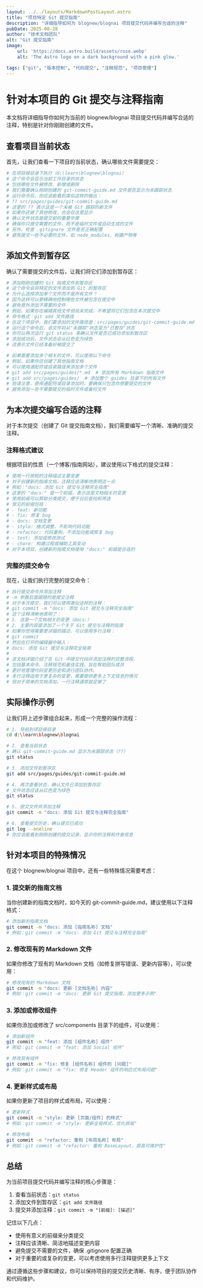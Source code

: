 ```yaml
---
layout: ../../layouts/MarkdownPostLayout.astro
title: "项目特定 Git 提交指南"
description: "详细指导如何为 blognew/blognai 项目提交代码并编写合适的注释"
pubDate: 2025-08-28
author: "技术文档团队"
alt: "Git 提交指南"
image:
    url: 'https://docs.astro.build/assets/rose.webp'
    alt: 'The Astro logo on a dark background with a pink glow.'

tags: ["git", "版本控制", "代码提交", "注释规范", "项目管理"]
---
```


# 针对本项目的 Git 提交与注释指南

本文档将详细指导你如何为当前的 blognew/blognai 项目提交代码并编写合适的注释，特别是针对你刚刚创建的文件。

## 查看项目当前状态

首先，让我们查看一下项目的当前状态，确认哪些文件需要提交：

```bash
# 在项目根目录下执行（d:\learn\blognew\blognai）
# 这个命令会显示当前工作目录的状态
# 包括哪些文件被修改、新增或删除
# 我们需要确认刚刚创建的 git-commit-guide.md 文件是否显示为未跟踪状态
# 运行命令后，你应该能看到类似这样的输出：
# ?? src/pages/guides/git-commit-guide.md
# 这里的 ?? 表示这是一个未被 Git 跟踪的新文件
# 如果你还做了其他修改，也会在这里显示
# 确认文件状态是提交前的重要步骤
# 确保你只提交需要的文件，而不是临时文件或自动生成的文件
# 另外，检查 .gitignore 文件是否正确配置
# 避免提交一些不必要的文件，如 node_modules、构建产物等
```

## 添加文件到暂存区

确认了需要提交的文件后，让我们将它们添加到暂存区：

```bash
# 添加刚刚创建的 Git 指南文件到暂存区
# 这个命令会将特定的文件添加到 Git 的暂存区
# 为什么选择添加单个文件而不是所有文件？
# 因为这样可以更精确地控制哪些文件被包含在提交中
# 避免意外添加不需要的文件
# 例如，如果你在编辑其他文件但尚未完成，不希望将它们包含在本次提交中
# 命令格式：git add 文件路径
# 在这个项目中，我们要添加的文件路径是：src/pages/guides/git-commit-guide.md
# 运行这个命令后，该文件将从"未跟踪"状态变为"已暂存"状态
# 你可以再次运行 git status 来确认文件是否已成功添加到暂存区
# 添加成功后，文件状态会从红色变为绿色
# 这表示文件已经准备好被提交了

# 如果需要添加多个相关的文件，可以使用以下命令
# 例如，如果你还创建了其他指南文档
# 可以使用通配符或目录路径来添加多个文件
# git add src/pages/guides/*.md  # 添加所有 Markdown 指南文件
# git add src/pages/guides/  # 添加整个 guides 目录下的所有文件
# 但请注意，使用通配符或目录添加时，要确保只包含你想要提交的文件
# 避免添加一些不需要提交的临时文件或备份文件
```

## 为本次提交编写合适的注释

对于本次提交（创建了 Git 提交指南文档），我们需要编写一个清晰、准确的提交注释。

### 注释格式建议

根据项目的性质（一个博客/指南网站），建议使用以下格式的提交注释：

```bash
# 使用一行简短的注释描述主要变更
# 对于创建新的指南文档，注释应该清晰地表明这一点
# 例如："docs: 添加 Git 提交与注释完全指南"
# 这里的 "docs:" 是一个前缀，表示这是文档相关的变更
# 使用前缀可以帮助分类提交，便于日后查找和筛选
# 常见的前缀包括：
# - feat: 新功能
# - fix: 修复 bug
# - docs: 文档变更
# - style: 格式调整，不影响代码功能
# - refactor: 代码重构，不添加功能或修复 bug
# - test: 添加或修改测试
# - chore: 构建过程或辅助工具变动
# 对于本项目，创建新的指南文档使用 "docs:" 前缀是合适的
```

### 完整的提交命令

现在，让我们执行完整的提交命令：

```bash
# 执行提交命令并添加注释
# -m 参数后面跟随的是提交注释
# 对于本次提交，我们可以使用类似这样的注释：
# git commit -m "docs: 添加 Git 提交与注释完全指南"
# 这个注释清晰地表明了：
# 1. 这是一个文档相关的变更（docs:）
# 2. 主要内容是添加了一个关于 Git 提交与注释的指南
# 如果你觉得需要更详细的描述，可以使用多行注释：
# git commit
# 然后在打开的编辑器中输入：
# docs: 添加 Git 提交与注释完全指南
# 
# 该文档详细介绍了在 Git 中提交代码并添加注释的完整流程，
# 包括基本命令、注释规范和最佳实践，旨在帮助团队成员
# 更好地管理代码变更历史和进行团队协作。
# 多行注释适用于更复杂的变更，需要提供更多上下文信息的情况
# 但对于简单的文档添加，一行注释通常就足够了
```

## 实际操作示例

让我们将上述步骤组合起来，形成一个完整的操作流程：

```bash
# 1. 导航到项目根目录
cd d:\learn\blognew\blognai

# 2. 查看当前状态
# 确认 git-commit-guide.md 显示为未跟踪状态（??）
git status

# 3. 添加文件到暂存区
git add src/pages/guides/git-commit-guide.md

# 4. 再次查看状态，确认文件已添加到暂存区
# 文件状态应该从红色变为绿色
git status

# 5. 提交文件并添加注释
git commit -m "docs: 添加 Git 提交与注释完全指南"

# 6. 查看提交历史，确认提交已成功
git log --oneline
# 你应该能看到刚刚创建的提交记录，显示你的注释和作者信息
```

## 针对本项目的特殊情况

在这个 blognew/blognai 项目中，还有一些特殊情况需要考虑：

### 1. 提交新的指南文档

当你创建新的指南文档时，如今天的 git-commit-guide.md，建议使用以下注释格式：

```bash
# 添加新的指南文档
git commit -m "docs: 添加 [指南名称] 文档"
# 例如：git commit -m "docs: 添加 Git 提交与注释完全指南"
```

### 2. 修改现有的 Markdown 文件

如果你修改了现有的 Markdown 文档（如修复拼写错误、更新内容等），可以使用：

```bash
# 修改现有的 Markdown 文档
git commit -m "docs: 更新 [文档名称] 内容"
# 例如：git commit -m "docs: 更新 Git 提交指南，添加更多示例"
```

### 3. 添加或修改组件

如果你添加或修改了 src/components 目录下的组件，可以使用：

```bash
# 添加新组件
git commit -m "feat: 添加 [组件名称] 组件"
# 例如：git commit -m "feat: 添加 Social 组件"

# 修改现有组件
git commit -m "fix: 修复 [组件名称] 组件的 [问题]"
# 例如：git commit -m "fix: 修复 Header 组件的响应式布局问题"
```

### 4. 更新样式或布局

如果你更新了项目的样式或布局，可以使用：

```bash
# 更新样式
git commit -m "style: 更新 [页面/组件] 的样式"
# 例如：git commit -m "style: 更新全局样式，优化排版"

# 修改布局
git commit -m "refactor: 重构 [布局名称] 布局"
# 例如：git commit -m "refactor: 重构 BaseLayout，提高可维护性"
```

## 总结

为当前项目提交代码并编写注释的核心步骤是：

1. 查看当前状态：`git status`
2. 添加文件到暂存区：`git add 文件路径`
3. 提交并添加注释：`git commit -m "[前缀]: [描述]"`

记住以下几点：
- 使用有意义的前缀来分类提交
- 注释应该清晰、简洁地描述变更内容
- 避免提交不需要的文件，确保 .gitignore 配置正确
- 对于重要的或复杂的变更，可以考虑使用多行注释提供更多上下文

通过遵循这些步骤和建议，你可以保持项目的提交历史清晰、有序，便于团队协作和代码维护。
